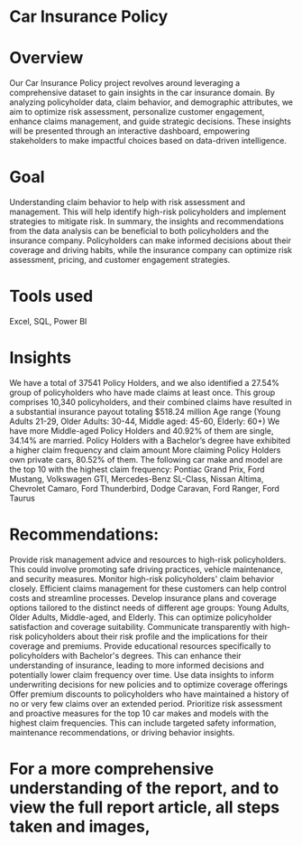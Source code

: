 # Car Insurance Policy

# Overview
Our Car Insurance Policy project revolves around leveraging a comprehensive dataset to gain insights in the car insurance domain. By analyzing policyholder data, claim behavior, and demographic attributes, we aim to optimize risk assessment, personalize customer engagement, enhance claims management, and guide strategic decisions. These insights will be presented through an interactive dashboard, empowering stakeholders to make impactful choices based on data-driven intelligence.

# Goal
Understanding claim behavior to help with risk assessment and management. This will help identify high-risk policyholders and implement strategies to mitigate risk. In summary, the insights and recommendations from the data analysis can be beneficial to both policyholders and the insurance company. Policyholders can make informed decisions about their coverage and driving habits, while the insurance company can optimize risk assessment, pricing, and customer engagement strategies.

# Tools used
Excel, SQL, Power BI

# Insights
  We have a total of 37541 Policy Holders, and we also identified a 27.54% group of policyholders who have made claims at least once.
  This group comprises 10,340 policyholders, and their combined claims have resulted in a substantial insurance payout totaling $518.24     million
  Age range (Young Adults 21-29, Older Adults: 30-44, Middle aged: 45-60, Elderly: 60+)
  We have more Middle-aged Policy Holders and 40.92% of them are single, 34.14% are married.
  Policy Holders with a Bachelor’s degree have exhibited a higher claim frequency and claim amount
  More claiming Policy Holders own private cars, 80.52% of them.
  The following car make and model are the top 10 with the highest claim frequency: Pontiac Grand Prix, Ford Mustang, Volkswagen GTI,     Mercedes-Benz SL-Class, Nissan Altima, Chevrolet Camaro, Ford Thunderbird, Dodge Caravan, Ford Ranger, Ford Taurus

# Recommendations:
Provide risk management advice and resources to high-risk policyholders. This could involve promoting safe driving practices, vehicle maintenance, and security measures.
Monitor high-risk policyholders' claim behavior closely. Efficient claims management for these customers can help control costs and streamline processes.
Develop insurance plans and coverage options tailored to the distinct needs of different age groups: Young Adults, Older Adults, Middle-aged, and Elderly. This can optimize policyholder satisfaction and coverage suitability.
Communicate transparently with high-risk policyholders about their risk profile and the implications for their coverage and premiums.
Provide educational resources specifically to policyholders with Bachelor's degrees. This can enhance their understanding of insurance, leading to more informed decisions and potentially lower claim frequency over time.
Use data insights to inform underwriting decisions for new policies and to optimize coverage offerings
Offer premium discounts to policyholders who have maintained a history of no or very few claims over an extended period.
Prioritize risk assessment and proactive measures for the top 10 car makes and models with the highest claim frequencies. This can include targeted safety information, maintenance recommendations, or driving behavior insights.

# For a more comprehensive understanding of the report, and to view the full report article, all steps taken and images,

